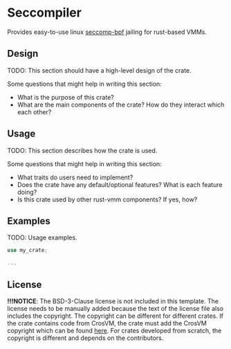# Seccompiler

Provides easy-to-use linux [seccomp-bpf](https://www.kernel.org/doc/Documentation/prctl/seccomp_filter.txt)
jailing for rust-based VMMs.

## Design

TODO: This section should have a high-level design of the crate.

Some questions that might help in writing this section:
- What is the purpose of this crate?
- What are the main components of the crate? How do they interact which each
  other?

## Usage

TODO: This section describes how the crate is used.

Some questions that might help in writing this section:
- What traits do users need to implement?
- Does the crate have any default/optional features? What is each feature
  doing?
- Is this crate used by other rust-vmm components? If yes, how?

## Examples

TODO: Usage examples.

```rust
use my_crate;

...
```

## License

**!!!NOTICE**: The BSD-3-Clause license is not included in this template.
The license needs to be manually added because the text of the license file
also includes the copyright. The copyright can be different for different
crates. If the crate contains code from CrosVM, the crate must add the
CrosVM copyright which can be found
[here](https://chromium.googlesource.com/chromiumos/platform/crosvm/+/master/LICENSE).
For crates developed from scratch, the copyright is different and depends on
the contributors.
